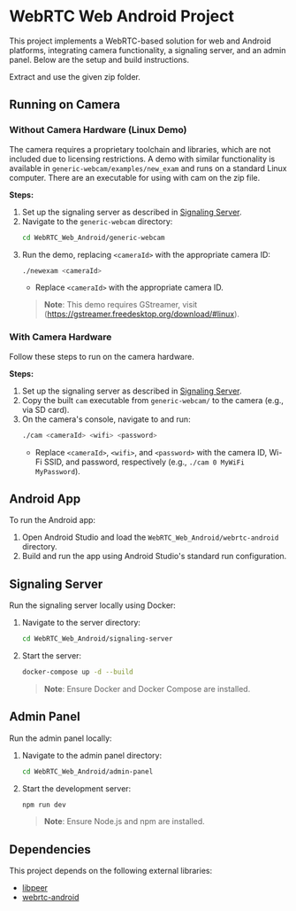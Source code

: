 # WebRTC Web Android Project

This project implements a WebRTC-based solution for web and Android platforms, integrating camera functionality, a signaling server, and an admin panel. Below are the setup and build instructions.

Extract and use the given zip folder.

## Running on Camera

### Without Camera Hardware (Linux Demo)
The camera requires a proprietary toolchain and libraries, which are not included due to licensing restrictions. A demo with similar functionality is available in `generic-webcam/examples/new_exam` and runs on a standard Linux computer. There are an executable for using with cam on the zip file.

**Steps:**
1. Set up the signaling server as described in [Signaling Server](#signaling-server).
2. Navigate to the `generic-webcam` directory:
   ```bash
   cd WebRTC_Web_Android/generic-webcam
   ```
3. Run the demo, replacing `<cameraId>` with the appropriate camera ID:
   ```bash
   ./newexam <cameraId>
   ```
   - Replace `<cameraId>` with the appropriate camera ID.
   > **Note**: This demo requires GStreamer, visit (https://gstreamer.freedesktop.org/download/#linux).
### With Camera Hardware
Follow these steps to run on the camera hardware.

**Steps:**
1. Set up the signaling server as described in [Signaling Server](#signaling-server).
2. Copy the built `cam` executable from `generic-webcam/` to the camera (e.g., via SD card).
3. On the camera's console, navigate to and run:
   ```bash
   ./cam <cameraId> <wifi> <password>
   ```
   - Replace `<cameraId>`, `<wifi>`, and `<password>` with the camera ID, Wi-Fi SSID, and password, respectively (e.g., `./cam 0 MyWiFi MyPassword`).

## Android App
To run the Android app:

1. Open Android Studio and load the `WebRTC_Web_Android/webrtc-android` directory.
2. Build and run the app using Android Studio's standard run configuration.

## Signaling Server
Run the signaling server locally using Docker:

1. Navigate to the server directory:
   ```bash
   cd WebRTC_Web_Android/signaling-server
   ```
2. Start the server:
   ```bash
   docker-compose up -d --build
   ```
   > **Note**: Ensure Docker and Docker Compose are installed.

## Admin Panel
Run the admin panel locally:

1. Navigate to the admin panel directory:
   ```bash
   cd WebRTC_Web_Android/admin-panel
   ```
2. Start the development server:
   ```bash
   npm run dev
   ```
   > **Note**: Ensure Node.js and npm are installed.

## Dependencies
This project depends on the following external libraries:
- [libpeer](https://github.com/sepfy/libpeer)
- [webrtc-android](https://github.com/GetStream/webrtc-android)